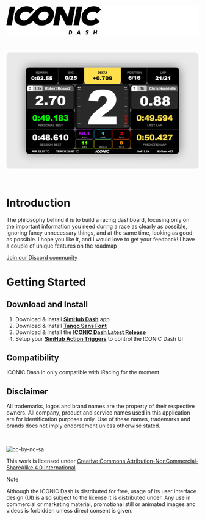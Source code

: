 <br/>
<br/>

<p align="center">
    <img width="250" alt="ICONIC Dash" src="docs/images/iconic-logo.png#gh-light-mode-only">
    <img width="250" alt="ICONIC Dash" src="docs/images/iconic-logo-dark.png#gh-dark-mode-only">
</p>

<br/>

<p align="center">
    <img width="880" alt="ICONIC Dash" src="docs/images/iconic-dashboard.png">
</p>

<br/>

# Introduction
The philosophy behind it is to build a racing dashboard, focusing only on the important information you need during a race as clearly as possible, ignoring fancy unnecessary things, and at the same time, looking as good as possible. I hope you like it, and I would love to get your feedback! I have a couple of unique features on the roadmap

[Join our Discord community](https://discord.gg/3WU9YCKqF4)

# Getting Started
## Download and Install

1. Download & Install [**SimHub Dash**](https://www.simhubdash.com) app
2. Download & Install [**Tango Sans Font**](https://www.dafont.com/tangosans.font)
3. Download & Install the [**ICONIC Dash Latest Release**](https://github.com/iconic-simracing/iconic-dash/releases)
4. Setup your [**SimHub Action Triggers**](./docs/actions.md) to control the ICONIC Dash UI

## Compatibility
ICONIC Dash in only compatible with iRacing for the moment.

## Disclaimer

All trademarks, logos and brand names are the property of their respective owners. All company, product and service names used in this application are for identification purposes only. Use of these names, trademarks and brands does not imply endorsement unless otherwise stated.

<br/>

![cc-by-nc-sa](https://mirrors.creativecommons.org/presskit/buttons/88x31/svg/by-nc-sa.svg)

This work is licensed under [Creative Commons Attribution-NonCommercial-ShareAlike 4.0 International](http://creativecommons.org/licenses/by-nc-sa/4.0/)

> [!NOTE]
> Although the ICONIC Dash is distributed for free, usage of its user interface design (UI) is also subject to the license it is distributed under. Any use in commercial or marketing material, promotional still or animated images and videos is forbidden unless direct consent is given.
